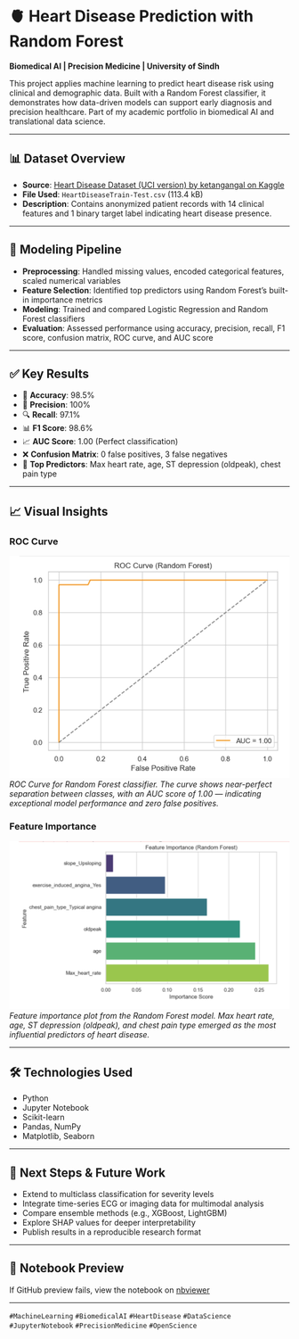 # 🫀 Heart Disease Prediction with Random Forest  
**Biomedical AI | Precision Medicine | University of Sindh**

This project applies machine learning to predict heart disease risk using clinical and demographic data. Built with a Random Forest classifier, it demonstrates how data-driven models can support early diagnosis and precision healthcare. Part of my academic portfolio in biomedical AI and translational data science.

---

## 📊 Dataset Overview

- **Source**: [Heart Disease Dataset (UCI version) by ketangangal on Kaggle](https://www.kaggle.com/datasets/ketangangal/heart-disease-dataset-uci)  
- **File Used**: `HeartDiseaseTrain-Test.csv` (113.4 kB)  
- **Description**: Contains anonymized patient records with 14 clinical features and 1 binary target label indicating heart disease presence.

---

## 🧪 Modeling Pipeline

- **Preprocessing**: Handled missing values, encoded categorical features, scaled numerical variables  
- **Feature Selection**: Identified top predictors using Random Forest’s built-in importance metrics  
- **Modeling**: Trained and compared Logistic Regression and Random Forest classifiers  
- **Evaluation**: Assessed performance using accuracy, precision, recall, F1 score, confusion matrix, ROC curve, and AUC score

---

## ✅ Key Results

- 🎯 **Accuracy**: 98.5%  
- 🧠 **Precision**: 100%  
- 🔍 **Recall**: 97.1%  
- 📊 **F1 Score**: 98.6%  
- 📈 **AUC Score**: 1.00 (Perfect classification)  
- ❌ **Confusion Matrix**: 0 false positives, 3 false negatives  
- 🔬 **Top Predictors**: Max heart rate, age, ST depression (oldpeak), chest pain type

---

## 📈 Visual Insights

### ROC Curve
![ROC Curve](images/roc_curve.png) 
*ROC Curve for Random Forest classifier. The curve shows near-perfect separation between classes, with an AUC score of 1.00 — indicating exceptional model performance and zero false positives.*

### Feature Importance
![Feature Importance](images/feature_importance.png)
*Feature importance plot from the Random Forest model. Max heart rate, age, ST depression (oldpeak), and chest pain type emerged as the most influential predictors of heart disease.*

---

## 🛠️ Technologies Used

- Python  
- Jupyter Notebook  
- Scikit-learn  
- Pandas, NumPy  
- Matplotlib, Seaborn

---

## 🚀 Next Steps & Future Work

- Extend to multiclass classification for severity levels  
- Integrate time-series ECG or imaging data for multimodal analysis  
- Compare ensemble methods (e.g., XGBoost, LightGBM)  
- Explore SHAP values for deeper interpretability  
- Publish results in a reproducible research format

---

## 📎 Notebook Preview

If GitHub preview fails, view the notebook on [nbviewer](https://nbviewer.org/github/MureedSajjad/heart-disease-prediction/blob/main/Heart_Disease_Prediction_RF_BiomedicalAI.ipynb)

---

`#MachineLearning` `#BiomedicalAI` `#HeartDisease` `#DataScience` `#JupyterNotebook` `#PrecisionMedicine` `#OpenScience`
